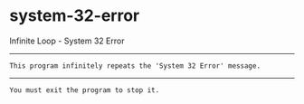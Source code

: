 # system-32-error
Infinite Loop - System 32 Error

-----------------------------------------------------------------

`This program infinitely repeats the 'System 32 Error' message.`

-----------------------------------------------------------------

`You must exit the program to stop it.`
